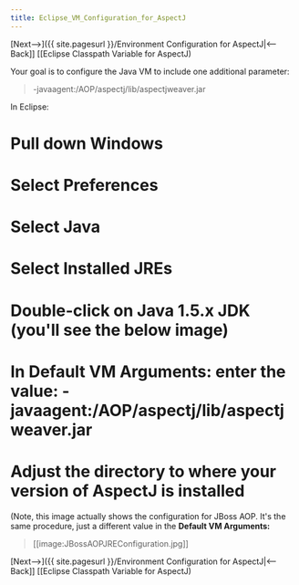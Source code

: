 ```yaml
---
title: Eclipse_VM_Configuration_for_AspectJ
---
```

[Next-->]({{ site.pagesurl }}/Environment Configuration for AspectJ|<--Back]] [[Eclipse Classpath Variable for AspectJ)

Your goal is to configure the Java VM to include one additional parameter:
> -javaagent:/AOP/aspectj/lib/aspectjweaver.jar

In Eclipse:
# Pull down **Windows**
# Select **Preferences**
# Select **Java**
# Select **Installed JREs**
# Double-click on **Java 1.5.x JDK** (you'll see the below image)
# In **Default VM Arguments:** enter the **value:** -javaagent:/AOP/aspectj/lib/aspectjweaver.jar
# Adjust the directory to where your version of AspectJ is installed
(Note, this image actually shows the configuration for JBoss AOP. It's the same procedure, just a different value in the **Default VM Arguments:**

> [[image:JBossAOPJREConfiguration.jpg]]

[Next-->]({{ site.pagesurl }}/Environment Configuration for AspectJ|<--Back]] [[Eclipse Classpath Variable for AspectJ)